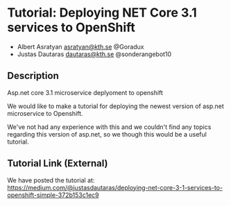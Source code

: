 # Tutorial: Deploying NET Core 3.1 services to OpenShift

 - Albert Asratyan asratyan@kth.se @Goradux
 - Justas Dautaras dautaras@kth.se @sonderangebot10

## Description
Asp.net core 3.1 microservice deplyoment to openshift

We would like to make a tutorial for deploying the newest version of asp.net microservice to Openshift.

We've not had any experience with this and we couldn't find any topics regarding this version of asp.net, so we though this would be a useful tutorial.

## Tutorial Link (External)
We have posted the tutorial at: https://medium.com/@justasdautaras/deploying-net-core-3-1-services-to-openshift-simple-372b153c1ec9